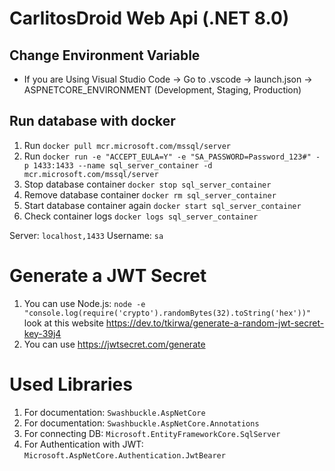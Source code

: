 # CarlitosDroid Web Api (.NET 8.0)

## Change Environment Variable
* If you are Using Visual Studio Code -> Go to .vscode -> launch.json -> ASPNETCORE_ENVIRONMENT (Development, Staging, Production)

## Run database with docker

1. Run `docker pull mcr.microsoft.com/mssql/server`
2. Run `docker run -e "ACCEPT_EULA=Y" -e "SA_PASSWORD=Password_123#" -p 1433:1433 --name sql_server_container -d mcr.microsoft.com/mssql/server`
3. Stop database container `docker stop sql_server_container`
4. Remove database container `docker rm sql_server_container`
5. Start database container again `docker start sql_server_container`
6. Check container logs `docker logs sql_server_container`

Server: `localhost,1433`
Username: `sa`


# Generate a JWT Secret

1. You can use Node.js: `node -e "console.log(require('crypto').randomBytes(32).toString('hex'))"` look at this website https://dev.to/tkirwa/generate-a-random-jwt-secret-key-39j4 
2. You can use https://jwtsecret.com/generate 

# Used Libraries

1. For documentation: `Swashbuckle.AspNetCore`
2. For documentation: `Swashbuckle.AspNetCore.Annotations`
3. For connecting DB: `Microsoft.EntityFrameworkCore.SqlServer`
4. For Authentication with JWT: `Microsoft.AspNetCore.Authentication.JwtBearer`
